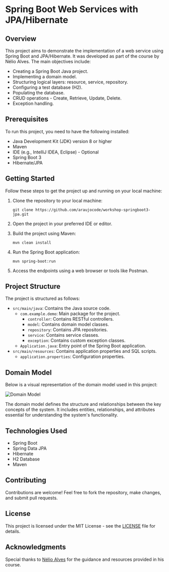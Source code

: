 # Spring Boot Web Services with JPA/Hibernate

## Overview

This project aims to demonstrate the implementation of a web service using Spring Boot and JPA/Hibernate. It was developed as part of the course by Nélio Alves. The main objectives include:

- Creating a Spring Boot Java project.
- Implementing a domain model.
- Structuring logical layers: resource, service, repository.
- Configuring a test database (H2).
- Populating the database.
- CRUD operations - Create, Retrieve, Update, Delete.
- Exception handling.

## Prerequisites

To run this project, you need to have the following installed:

- Java Development Kit (JDK) version 8 or higher
- Maven
- IDE (e.g., IntelliJ IDEA, Eclipse) - Optional
- Spring Boot 3
- Hibernate/JPA

## Getting Started

Follow these steps to get the project up and running on your local machine:

1. Clone the repository to your local machine:

    ```
    git clone https://github.com/araujocode/workshop-springboot3-jpa.git
    ```

2. Open the project in your preferred IDE or editor.

3. Build the project using Maven:

    ```
    mvn clean install
    ```

4. Run the Spring Boot application:

    ```
    mvn spring-boot:run
    ```

5. Access the endpoints using a web browser or tools like Postman.

## Project Structure

The project is structured as follows:

- `src/main/java`: Contains the Java source code.
    - `com.example.demo`: Main package for the project.
        - `controller`: Contains RESTful controllers.
        - `model`: Contains domain model classes.
        - `repository`: Contains JPA repositories.
        - `service`: Contains service classes.
        - `exception`: Contains custom exception classes.
    - `Application.java`: Entry point of the Spring Boot application.
- `src/main/resources`: Contains application properties and SQL scripts.
    - `application.properties`: Configuration properties.
 
## Domain Model

Below is a visual representation of the domain model used in this project:

![Domain Model](https://github.com/araujocode/workshop-springboot3-jpa/assets/125917112/4edd36d5-5ae1-4e93-afeb-884e054e141e)

The domain model defines the structure and relationships between the key concepts of the system. It includes entities, relationships, and attributes essential for understanding the system's functionality.


## Technologies Used

- Spring Boot
- Spring Data JPA
- Hibernate
- H2 Database
- Maven

## Contributing

Contributions are welcome! Feel free to fork the repository, make changes, and submit pull requests.

## License

This project is licensed under the MIT License - see the [LICENSE](LICENSE) file for details.

## Acknowledgments

Special thanks to [Nélio Alves](https://github.com/acenelio) for the guidance and resources provided in his course.
